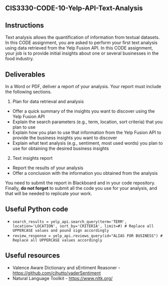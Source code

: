 ## CIS3330-CODE-10-Yelp-API-Text-Analysis

## Instructions

Text analysis allows the quantification of information from textual datasets. In this CODE assignment, you are asked to perform your first text analysis using data retrieved from the Yelp Fusion API. In this CODE assignment, your job is to provide initial insights about one or several businesses in the food industry.

## Deliverables

In a Word or PDF, deliver a report of your analysis. Your report must include the following sections.

1. Plan for data retrieval and analysis
  * Offer a quick summary of the insights you want to discover using the Yelp Fusion API
  * Explain the search parameters (e.g., term, location, sort criteria) that you plan to use
  * Explain how you plan to use that information from the Yelp Fusion API to provide the business insights you want to discover
  * Explain what text analysis (e.g., sentiment, most used words) you plan to use for obtaining the desired business insights

2. Text insights report
  * Report the results of your analysis
  * Offer a conclusion with the information you obtained from the analysis
  
You need to submit the report in Blackboard and in your code repository. Finally, **do not forget** to submit all the code you use for your analysis, and that will be needed to replicate your work.

## Useful Python code

* `search_results = yelp_api.search_query(term='TERM', location='LOCATION', sort_by='CRITERIA', limit=#) # Replace all UPPERCASE values and pound sign accordingly`
* `review_response = yelp_api.reviews_query(id="ALIAS FOR BUSINESS") # Replace all UPPERCASE values accordingly`

## Useful resources

* Valence Aware Dictionary and sEntiment Reasoner - https://github.com/cjhutto/vaderSentiment
* Natural Language Toolkit - https://www.nltk.org/
